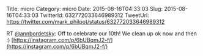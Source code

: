 Title: micro
Category: micro
Date: 2015-08-16T04:33:03
Slug: 2015-08-16T04:33:03
TwitterId: 632772033646989312
TweetUrl: https://twitter.com/mark_philpot/status/632772033646989312

RT [@annbordetsky](https://twitter.com/annbordetsky): Off to celebrate our 10th! We clean up ok now and then :) [https://instagram.com/p/6bUBqmJ2-f/](https://instagram.com/p/6bUBqmJ2-f/)